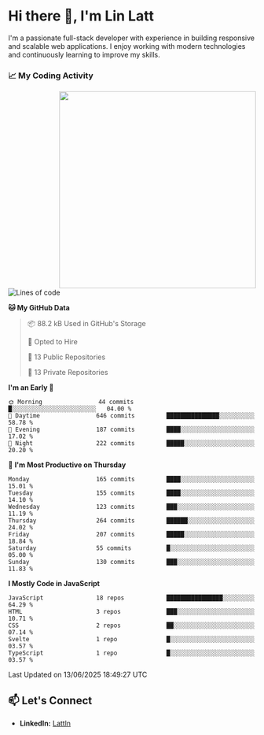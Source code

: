 # Hi there 👋, I'm Lin Latt

I'm a passionate full-stack developer with experience in building responsive and scalable web applications. I enjoy working with modern technologies and continuously learning to improve my skills.

### 📈 My Coding Activity 
<img src="https://github.com/user-attachments/assets/6cec4854-3eec-4600-9120-9be1d3cb2bfe"  width="400px" align="right">

<!--START_SECTION:waka-->
![Lines of code](https://img.shields.io/badge/From%20Hello%20World%20I%27ve%20Written-490.9%20thousand%20lines%20of%20code-blue)

**🐱 My GitHub Data** 

> 📦 88.2 kB Used in GitHub's Storage 
 > 
> 💼 Opted to Hire
 > 
> 📜 13 Public Repositories 
 > 
> 🔑 13 Private Repositories 
 > 
**I'm an Early 🐤** 

```text
🌞 Morning                44 commits          █░░░░░░░░░░░░░░░░░░░░░░░░   04.00 % 
🌆 Daytime                646 commits         ███████████████░░░░░░░░░░   58.78 % 
🌃 Evening                187 commits         ████░░░░░░░░░░░░░░░░░░░░░   17.02 % 
🌙 Night                  222 commits         █████░░░░░░░░░░░░░░░░░░░░   20.20 % 
```
📅 **I'm Most Productive on Thursday** 

```text
Monday                   165 commits         ████░░░░░░░░░░░░░░░░░░░░░   15.01 % 
Tuesday                  155 commits         ████░░░░░░░░░░░░░░░░░░░░░   14.10 % 
Wednesday                123 commits         ███░░░░░░░░░░░░░░░░░░░░░░   11.19 % 
Thursday                 264 commits         ██████░░░░░░░░░░░░░░░░░░░   24.02 % 
Friday                   207 commits         █████░░░░░░░░░░░░░░░░░░░░   18.84 % 
Saturday                 55 commits          █░░░░░░░░░░░░░░░░░░░░░░░░   05.00 % 
Sunday                   130 commits         ███░░░░░░░░░░░░░░░░░░░░░░   11.83 % 
```


**I Mostly Code in JavaScript** 

```text
JavaScript               18 repos            ████████████████░░░░░░░░░   64.29 % 
HTML                     3 repos             ███░░░░░░░░░░░░░░░░░░░░░░   10.71 % 
CSS                      2 repos             ██░░░░░░░░░░░░░░░░░░░░░░░   07.14 % 
Svelte                   1 repo              █░░░░░░░░░░░░░░░░░░░░░░░░   03.57 % 
TypeScript               1 repo              █░░░░░░░░░░░░░░░░░░░░░░░░   03.57 % 
```




 Last Updated on 13/06/2025 18:49:27 UTC
<!--END_SECTION:waka-->

## 📫 Let's Connect

- **LinkedIn:** [Lattln](https://linkedin.com/in/lin-latt)
<!-- - **Portfolio:** [Your Portfolio](https://yourportfolio.com) -->
